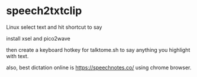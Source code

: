 # speech2txtclip
Linux select text and hit shortcut to say


install xsel and pico2wave 

then create a keyboard hotkey for talktome.sh to say anything you highlight with text.

also, best dictation online is https://speechnotes.co/ using chrome browser.

